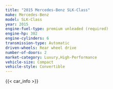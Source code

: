 ```yaml
---
title: "2015 Mercedes-Benz SLK-Class"
make: Mercedes-Benz
model: SLK-Class
year: 2015
engine-fuel-type: premium unleaded (required)
engine-hp: 302
engine-cylinders: 6
transmission-type: Automatic
driven-wheels: Rear wheel drive
number-of-doors: 2
market-category: Luxury,High-Performance
vehicle-size: Compact
vehicle-style: Convertible
---
```


{{< car_info >}}
